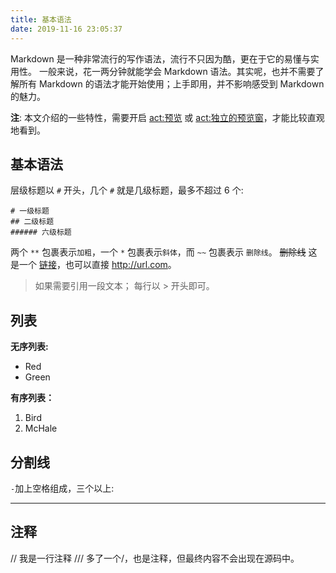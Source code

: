 ```yaml
---
title: 基本语法
date: 2019-11-16 23:05:37
---
```


Markdown 是一种非常流行的写作语法，流行不只因为酷，更在于它的易懂与实用性。
一般来说，花一两分钟就能学会 Markdown 语法。其实呢，也并不需要了解所有 Markdown 的语法才能开始使用；上手即用，并不影响感受到 Markdown 的魅力。

**注**: 本文介绍的一些特性，需要开启 <act:预览> 或 <act:独立的预览窗>，才能比较直观地看到。

## 基本语法
层级标题以 `#` 开头，几个 `#` 就是几级标题，最多不超过 6 个:
```
# 一级标题
## 二级标题
###### 六级标题
```

两个 `**` 包裹表示`加粗`，一个 `*` 包裹表示`斜体`，而 `~~` 包裹表示 `删除线`。
~~删除线~~
这是一个 [链接](http://url.com/)，也可以直接 <http://url.com>。

> 如果需要引用一段文本；
> 每行以 > 开头即可。


## 列表
**无序列表:**
- Red
- Green

**有序列表：**
1.  Bird
2.  McHale


## 分割线
`-`加上空格组成，三个以上:
- - - - - - -  - 


## 注释
// 我是一行注释
/// 多了一个/，也是注释，但最终内容不会出现在源码中。

